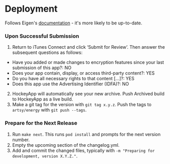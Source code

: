 Deployment
================

Follows Eigen's [documentation](https://github.com/artsy/eigen/blob/master/docs/deploy_to_beta.md) - it's
more likely  to be up-to-date.

### Upon Successful Submission

1. Return to iTunes Connect and click ‘Submit for Review’. Then answer the subsequent questions as follows:
  * Have you added or made changes to encryption features since your last submission of this app?: NO
  * Does your app contain, display, or access third-party content?: YES
  * Do you have all necessary rights to that content […]?: YES
  * Does this app use the Advertising Identifier (IDFA)?: NO
2. HockeyApp will automatically see your new archive. Push Archived build to HockeyApp as a live build.
3. Make a git tag for the version with `git tag x.y.z`. Push the tags to `artsy/energy` with `git push --tags`.

### Prepare for the Next Release

1. Run `make next`. This runs `pod install` and prompts for the next version number.
2. Empty the upcoming section of the changelog.yml.
3. Add and commit the changed files, typically with `-m "Preparing for development, version X.Y.Z."`.

